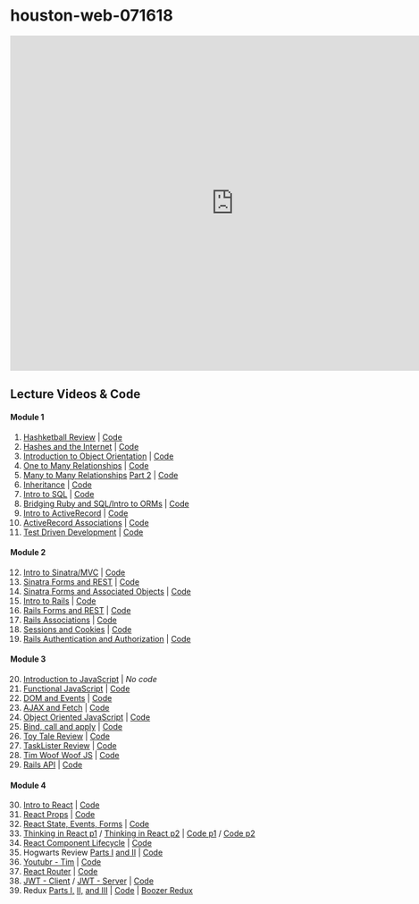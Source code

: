 # houston-web-071618

<iframe src="https://calendar.google.com/calendar/embed?src=flatironschool.com_d04anuaclrilk2bfksk9eu0h9k%40group.calendar.google.com&ctz=America%2FChicago" style="border: 0" width="800" height="600" frameborder="0" scrolling="no"></iframe>

## Lecture Videos & Code

#### Module 1

1.  [Hashketball Review](https://youtu.be/Qfn0erM6DpA) | [Code](https://github.com/learn-co-students/houston-web-071618/tree/master/01-hashketball-review)
2.  [Hashes and the Internet](https://youtu.be/HuGMUmDiKtg) | [Code](https://github.com/learn-co-students/houston-web-071618/tree/master/02-hashes-and-the-internet)
3.  [Introduction to Object Orientation](https://youtu.be/QDhfjjLwmuk) | [Code](https://github.com/learn-co-students/houston-web-071618/tree/master/03-intro-oo)
4.  [One to Many Relationships](https://youtu.be/5vi2feSvdWw) | [Code](https://github.com/learn-co-students/houston-web-071618/tree/master/04-one-to-many)
5.  [Many to Many Relationships](https://www.youtube.com/watch?v=wAHcLYMrJ58&feature=youtu.be) [Part 2](https://youtu.be/LteaQgHlxFc) | [Code](https://github.com/learn-co-students/houston-web-071618/tree/master/05-many-to-many)
6.  [Inheritance](https://youtu.be/GB3JwKfPu4A) | [Code](https://github.com/learn-co-students/houston-web-071618/tree/master/06-inheritance)
7.  [Intro to SQL](https://youtu.be/0jp9Vef9n30) | [Code](https://github.com/learn-co-students/houston-web-071618/tree/master/07-sql-intro)
8.  [Bridging Ruby and SQL/Intro to ORMs](https://youtu.be/7V14NukSpTM) | [Code](https://github.com/learn-co-students/houston-web-071618/tree/master/08-bridging-ruby-and-sql)
9.  [Intro to ActiveRecord](https://www.youtube.com/watch?v=REd_D94e0ak&feature=youtu.be) | [Code](https://github.com/learn-co-students/houston-web-071618/tree/master/09-active-record-intro)
10. [ActiveRecord Associations](https://youtu.be/6QgRC2H27Z8) | [Code](https://github.com/learn-co-students/houston-web-071618/tree/master/10-active-record-associations)
11. [Test Driven Development](https://youtu.be/eyFD0mTGktc) | [Code](https://github.com/Joshua-Miles/tdd-ruby-code)

#### Module 2

12. [Intro to Sinatra/MVC](https://youtu.be/lJvp2k9Rbr8) | [Code](https://github.com/learn-co-students/houston-web-071618/tree/master/13-sinatra-mvc-intro)
13. [Sinatra Forms and REST](https://youtu.be/au-4QPuXCsE) | [Code](https://github.com/learn-co-students/houston-web-071618/tree/master/14-sinatra-forms-rest)
14. [Sinatra Forms and Associated Objects](https://youtu.be/JQIzGT7a1Gk) | [Code](https://github.com/learn-co-students/houston-web-071618/tree/master/15-sinatra-forms-associations)
15. [Intro to Rails](https://youtu.be/Qxj8QCfV6Qk) | [Code](https://github.com/learn-co-students/houston-web-071618/tree/master/16-intro-to-rails)
16. [Rails Forms and REST](https://youtu.be/hFnOI66G12o) | [Code](https://github.com/learn-co-students/houston-web-071618/tree/master/17-rails-forms-rest)
17. [Rails Associations](https://youtu.be/8yZVGpPs0a4) | [Code](https://github.com/learn-co-students/houston-web-071618/tree/master/18-rails-associations)
18. [Sessions and Cookies](https://youtu.be/RzJo9an3WR8) | [Code](https://github.com/learn-co-students/houston-web-071618/tree/master/19-sessions-and-cookies)
19. [Rails Authentication and Authorization](https://youtu.be/BQQCoOfeAWI) | [Code](https://github.com/learn-co-students/houston-web-071618/tree/master/20-rails-authentication-authorization)

#### Module 3

20. [Introduction to JavaScript](https://youtu.be/iQNlYN1luNs) | _No code_
21. [Functional JavaScript](https://youtu.be/ZukKfqqv0dA) | [Code](https://github.com/learn-co-students/houston-web-071618/tree/master/21-functional-js)
22. [DOM and Events](https://youtu.be/5u9MA8XAy6g) | [Code](https://github.com/learn-co-students/houston-web-071618/tree/master/22-intro-to-dom)
23. [AJAX and Fetch](https://youtu.be/ad-uVtUkuYE) | [Code](https://github.com/learn-co-students/houston-web-071618/tree/master/23-ajax-fetch)
24. [Object Oriented JavaScript](https://youtu.be/E67f9WId5Xs) | [Code](https://github.com/learn-co-students/houston-web-071618/tree/master/24-oo-javascript)
25. [Bind, call and apply](https://www.youtube.com/watch?v=G_mcR956TPA) | [Code](https://github.com/learn-co-students/houston-web-071618/tree/master/25-bind-call-apply)
26. [Toy Tale Review](https://youtu.be/ONYii2GFCAc) | [Code](https://github.com/learn-co-students/houston-web-071618/tree/master/26-review-toy-tale)
27. [TaskLister Review](https://youtu.be/GqInm9ydxbo) | [Code](https://github.com/learn-co-students/houston-web-071618/tree/master/27-review-tasklister)
28. [Tim Woof Woof JS](https://youtu.be/y-N5gCwvDFk) | [Code](https://github.com/learn-co-students/houston-web-071618/tree/master/28-tim-woof-woof)
29. [Rails API](https://youtu.be/9vMRcB9fs5Y) | [Code](https://github.com/learn-co-students/houston-web-071618/tree/master/29-rails-api)

#### Module 4

30. [Intro to React](https://youtu.be/IsF2G6Z1SsI) | [Code](https://github.com/learn-co-students/houston-web-071618/tree/master/30-intro-react)
31. [React Props](https://youtu.be/8zq8Y6x1tTo) | [Code](https://github.com/learn-co-students/houston-web-071618/tree/master/31-react-props)
32. [React State, Events, Forms](https://youtu.be/PdLNkbVAf4I) | [Code](https://github.com/learn-co-students/houston-web-071618/tree/master/32-react-state)
33. [Thinking in React p1](https://youtu.be/sDy_cY6gn_4) / [Thinking in React p2](https://youtu.be/BiyBfi146-U) | [Code p1](https://github.com/learn-co-students/houston-web-071618/tree/f3dc1e25499ed3983a39332aed620a5e38a8b880/33-react-thoughts) / [Code p2](https://github.com/learn-co-students/houston-web-071618/tree/master/33-react-thoughts)
34. [React Component Lifecycle](https://youtu.be/d1P1tonghCA) | [Code](https://github.com/learn-co-students/houston-web-071618/tree/master/34-react-lifecycle)
35. Hogwarts Review [Parts I](https://youtu.be/oexZF52Wx60) [and II](https://youtu.be/DyhvCdnwf2U) | [Code](https://github.com/learn-co-students/houston-web-071618/tree/master/35-react-hogwarts-review)
36. [Youtubr - Tim](https://youtu.be/DAQ0SBhvTIQ) | [Code](https://github.com/learn-co-students/houston-web-071618/tree/master/36-react-youtubr-tim)
37. [React Router](https://youtu.be/PBFUZt2xhVI) | [Code](https://github.com/learn-co-students/houston-web-071618/tree/master/37-react-router)
38. [JWT - Client](https://youtu.be/hu7es6jY2tI) / [JWT - Server](https://youtu.be/vsG50pQKfNg) | [Code](https://github.com/learn-co-students/houston-web-071618/tree/master/38-jwt-auth)
39. Redux [Parts I,](https://www.youtube.com/watch?v=k-6MMi9TIpo) [II,](https://youtu.be/DyhvCdnwf2U) [ and III](https://youtu.be/z6PB7sFn3Is) | [Code](https://github.com/learn-co-students/houston-web-071618/tree/master/39-redux-intro/food-ranker) | [Boozer Redux](https://github.com/Joshua-Miles/boozer-redux)
